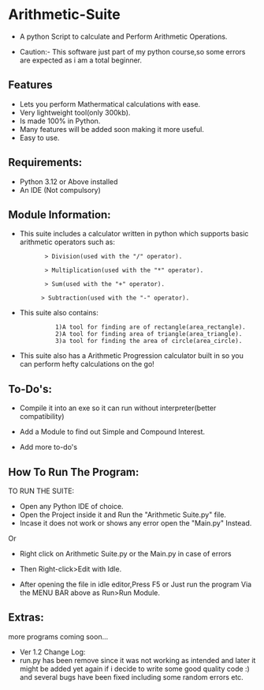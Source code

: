 
# Arithmetic-Suite

- A python Script to calculate and Perform Arithmetic
   Operations.

- Caution:- This software just part of my python course,so some errors are expected as i am a total beginner.

## Features

- Lets you perform Mathermatical calculations with ease.
- Very lightweight tool(only 300kb).
- Is made 100% in Python. 
- Many features will be added soon making it more useful.
- Easy to use.

## Requirements:

 - Python 3.12 or Above installed
 - An IDE (Not compulsory)

## Module Information:


- This suite includes a calculator written in python which supports basic arithmetic operators such as:
              
             > Division(used with the "/" operator).

             > Multiplication(used with the "*" operator). 

             > Sum(used with the "+" operator).
              
            > Subtraction(used with the "-" operator).

- This suite also contains:
 
                1)A tool for finding are of rectangle(area_rectangle). 
                2)A tool for finding area of triangle(area_triangle).
                3)a tool for finding the area of circle(area_circle).

- This suite also has a Arithmetic Progression calculator built in so you can perform hefty calculations on the go!

## To-Do's:

- Compile it into an exe so it can run without interpreter(better compatibility)

- Add a Module to find out Simple and Compound Interest.

- Add more to-do's

## How To Run The Program:

TO RUN THE SUITE:

- Open any Python IDE of choice.
- Open the Project inside it and Run the "Arithmetic Suite.py" file.
- Incase it does not work or shows any error open the "Main.py" Instead.

Or

  - Right click on Arithmetic Suite.py or the Main.py in case of errors 

  - Then Right-click>Edit with Idle.
   
  - After opening the file in idle editor,Press F5 or Just run the program Via the MENU BAR above as Run>Run Module.
                   

## Extras:

more programs coming soon...

- Ver 1.2 Change Log:
- run.py has been remove since it was not working as intended and later it might be added yet again if i decide to write some good quality code :) and several bugs have been fixed including some random errors etc.
